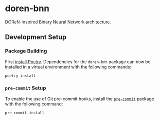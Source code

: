 # doren-bnn

DOReN-inspired Binary Neural Network architecture.

## Development Setup

### Package Building

First [install Poetry](https://python-poetry.org/docs/#installation). Dependencies for
the `doren-bnn` package can now be installed in a virtual environment with the following
commands:

```bash
poetry install
```

### `pre-commit` Setup

To enable the use of Git pre-commit hooks, install the [`pre-commit`](https://pre-commit.com/) package with the following command:

```bash
pre-commit install
```
